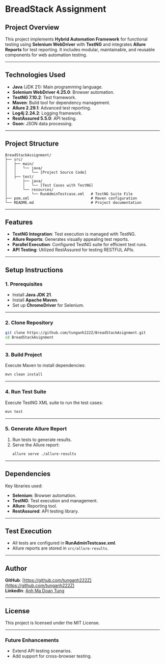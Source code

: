 
# **BreadStack Assignment**

## **Project Overview**
This project implements **Hybrid Automation Framework** for functional testing using **Selenium WebDriver** with **TestNG** and integrates **Allure Reports** for test reporting. It includes modular, maintainable, and reusable components for web automation testing.

---

## **Technologies Used**
- **Java** (JDK 21): Main programming language.
- **Selenium WebDriver 4.25.0**: Browser automation.
- **TestNG 7.10.2**: Test framework.
- **Maven**: Build tool for dependency management.
- **Allure 2.29.1**: Advanced test reporting.
- **Log4j 2.24.2**: Logging framework.
- **RestAssured 5.5.0**: API testing.
- **Gson**: JSON data processing.

---

## **Project Structure**
```
BreadStackAssignment/
├── src/
│   ├── main/
│   │   └── java/
│   │       └── [Project Source Code]
│   ├── test/
│       ├── java/
│       │   └── [Test Cases with TestNG]
│       └── resources/
│           └── RunAdminTestcase.xml   # TestNG Suite File
├── pom.xml                            # Maven configuration
└── README.md                          # Project documentation
```

---

## **Features**
- **TestNG Integration**: Test execution is managed with TestNG.
- **Allure Reports**: Generates visually appealing test reports.
- **Parallel Execution**: Configured TestNG suite for efficient test runs.
- **API Testing**: Utilized RestAssured for testing RESTFUL APIs.

---

## **Setup Instructions**

### **1. Prerequisites**
- Install **Java JDK 21**.
- Install **Apache Maven**.
- Set up **ChromeDriver** for Selenium.

---

### **2. Clone Repository**
```bash
git clone https://github.com/tunganh222Z/BreadStackAsignment.git
cd BreadStackAsignment
```

---

### **3. Build Project**
Execute Maven to install dependencies:
```bash
mvn clean install
```

---

### **4. Run Test Suite**
Execute TestNG XML suite to run the test cases:
```bash
mvn test
```

---

### **5. Generate Allure Report**
1. Run tests to generate results.
2. Serve the Allure report:
   ```bash
   allure serve ./allure-results
   ```

---

## **Dependencies**
Key libraries used:
- **Selenium**: Browser automation.
- **TestNG**: Test execution and management.
- **Allure**: Reporting tool.
- **RestAssured**: API testing library.

---

## **Test Execution**
- All tests are configured in **RunAdminTestcase.xml**.
- Allure reports are stored in `src/allure-results`.

---

## **Author**
**GitHub**: [https://github.com/tunganh222Z](https://github.com/tunganh222Z)  
**LinkedIn**: [Anh Ma Doan Tung](https://www.linkedin.com/in/anh-ma-doan-tung-0107a51ab/)

---

## **License**
This project is licensed under the MIT License.

---

### **Future Enhancements**
- Extend API testing scenarios.
- Add support for cross-browser testing.
